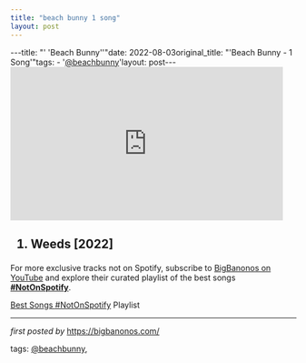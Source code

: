 ```yaml
---
title: "beach bunny 1 song"
layout: post
---
```

---title: "' 'Beach Bunny''"date: 2022-08-03original_title: "'Beach Bunny - 1 Song'"tags:  - '[@beachbunny](/tags/beachbunny/)'layout: post---<iframe frameborder="0" height="270" src="https://youtube.com/embed/aglrswZJosc" width="480"></iframe><h2><ol><li>Weeds [2022]</li></ol></h2><!--Subscribe and Playlist Links--><div>    <p>For more exclusive tracks not on Spotify, subscribe to <a href="https://www.youtube.com/[@BigBanonos](/tags/BigBanonos/)" target="_blank">BigBanonos on YouTube</a> and explore their curated playlist of the best songs <strong>[#NotOnSpotify](/tags/NotOnSpotify/)</strong>.</p>    <p><a href="https://www.youtube.com/playlist?list=PLtuNtuTatqI0kFahUCbtbfenC_ET5O_tr" target="_blank">Best Songs [#NotOnSpotify](/tags/NotOnSpotify/) Playlist<br /></a></p></div><hr /><p><em>first posted by</em> <a href="https://bigbanonos.com/" rel="noopener" target="_new">https://bigbanonos.com/</a></p><p>tags: [@beachbunny](/tags/beachbunny/),</p>